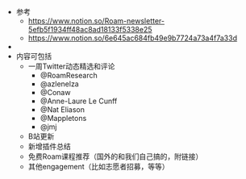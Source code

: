 - 参考
    - https://www.notion.so/Roam-newsletter-5efb5f1934ff48ac8ad18133f5338e25
    - https://www.notion.so/6e645ac684fb49e9b7724a73a4f7a33d
- 
- 内容可包括
    - 一周Twitter动态精选和评论
        - @RoamResearch
        - @azlenelza
        - @Conaw
        - @Anne-Laure Le Cunff
        - @Nat Eliason
        - @Mappletons
        - @jmj
    - B站更新
    - 新增插件总结
    - 免费Roam课程推荐（国外的和我们自己搞的，附链接）
    - 其他engagement（比如志愿者招募，等等）

